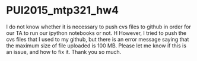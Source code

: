 # PUI2015_mtp321_hw4

I do not know whether it is necessary to push cvs files to github in order for our TA to run our ipython notebooks or not. H
However, I tried to push the cvs files that I used to my github, but there is an error message saying that the maximum size of file uploaded
is 100 MB. Please let me know if this is an issue, and how to fix it. Thank you so much. 
